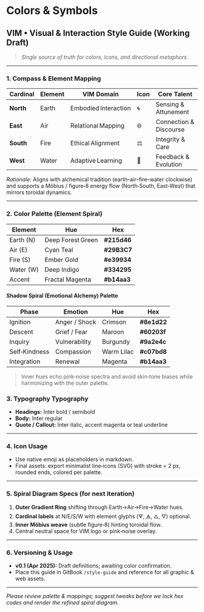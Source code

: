 # Colors & Symbols

## VIM • Visual & Interaction Style Guide (Working Draft)

> _Single source of truth for colors, icons, and directional metaphors._

***

### 1. Compass & Element Mapping

| Cardinal  | Element | VIM Domain           | Icon | Core Talent            |
| --------- | ------- | -------------------- | ---- | ---------------------- |
| **North** | Earth   | Embodied Interaction | 🌀   | Sensing & Attunement   |
| **East**  | Air     | Relational Mapping   | 🌐   | Connection & Discourse |
| **South** | Fire    | Ethical Alignment    | ⚖️   | Integrity & Care       |
| **West**  | Water   | Adaptive Learning    | 🔄   | Feedback & Evolution   |

_Rationale:_ Aligns with alchemical tradition (earth–air–fire–water clockwise) and supports a Möbius / figure‑8 energy flow (North‑South, East‑West) that mirrors toroidal dynamics.

***

### 2. Color Palette (Element Spiral)

| Element   | Hue               | Hex         |
| --------- | ----------------- | ----------- |
| Earth (N) | Deep Forest Green | **#215d46** |
| Air (E)   | Cyan Teal         | **#29B3C7** |
| Fire (S)  | Ember Gold        | **#e39934** |
| Water (W) | Deep Indigo       | **#334295** |
| Accent    | Fractal Magenta   | **#b14aa3** |

#### Shadow Spiral (Emotional Alchemy) Palette

| Phase         | Emotion       | Hue        | Hex         |
| ------------- | ------------- | ---------- | ----------- |
| Ignition      | Anger / Shock | Crimson    | **#8e1d22** |
| Descent       | Grief / Fear  | Maroon     | **#60203f** |
| Inquiry       | Vulnerability | Burgundy   | **#9a2e4c** |
| Self‑Kindness | Compassion    | Warm Lilac | **#c07bd8** |
| Integration   | Renewal       | Magenta    | **#b14aa3** |

> Inner hues echo pink‑noise spectra and avoid skin‑tone biases while harmonizing with the outer palette.

### 3. Typography Typography

* **Headings:** Inter bold / semibold
* **Body:** Inter regular
* **Quote / Callout:** Inter italic, accent magenta or teal underline

***

### 4. Icon Usage

* Use native emoji as placeholders in markdown.
* Final assets: export minimalist line‑icons (SVG) with stroke = 2 px, rounded ends, colored per palette.

***

### 5. Spiral Diagram Specs (for next iteration)

1. **Outer Gradient Ring** shifting through Earth→Air→Fire→Water hues.
2. **Cardinal labels** at N/E/S/W with element glyphs (🜃, 🜁, 🜂, 🜄) optional.
3. **Inner Möbius weave** (subtle figure‑8) hinting toroidal flow.
4. Central neutral space for VIM logo or pink‑noise overlay.

***

### 6. Versioning & Usage

* **v0.1 (Apr 2025):** Draft definitions; awaiting color confirmation.
* Place this guide in GitBook `/style-guide` and reference for all graphic & web assets.

***

_Please review palette & mappings; suggest tweaks before we lock hex codes and render the refined spiral diagram._
